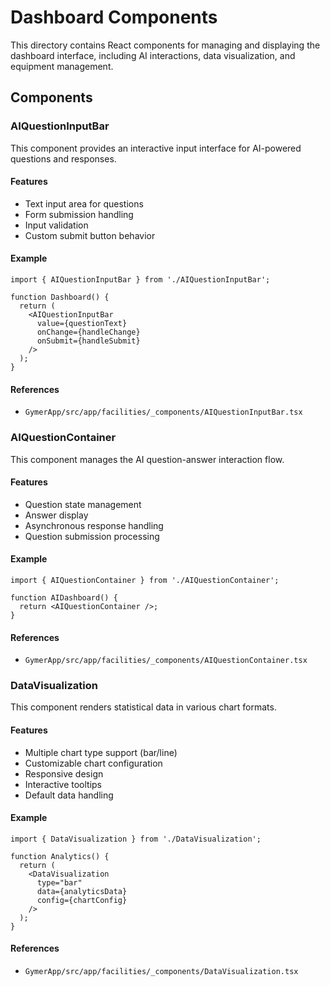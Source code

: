 # Dashboard Components

This directory contains React components for managing and displaying the dashboard interface, including AI interactions, data visualization, and equipment management.

## Components

### AIQuestionInputBar

This component provides an interactive input interface for AI-powered questions and responses.

#### Features

- Text input area for questions
- Form submission handling
- Input validation
- Custom submit button behavior

#### Example

```
import { AIQuestionInputBar } from './AIQuestionInputBar';

function Dashboard() {
  return (
    <AIQuestionInputBar
      value={questionText}
      onChange={handleChange}
      onSubmit={handleSubmit}
    />
  );
}
```

#### References

- `GymerApp/src/app/facilities/_components/AIQuestionInputBar.tsx`

### AIQuestionContainer

This component manages the AI question-answer interaction flow.

#### Features
- Question state management
- Answer display
- Asynchronous response handling
- Question submission processing

#### Example

```
import { AIQuestionContainer } from './AIQuestionContainer';

function AIDashboard() {
  return <AIQuestionContainer />;
}
```

#### References

- `GymerApp/src/app/facilities/_components/AIQuestionContainer.tsx`

### DataVisualization

This component renders statistical data in various chart formats.

#### Features

- Multiple chart type support (bar/line)
- Customizable chart configuration
- Responsive design
- Interactive tooltips
- Default data handling
  
#### Example

```
import { DataVisualization } from './DataVisualization';

function Analytics() {
  return (
    <DataVisualization
      type="bar"
      data={analyticsData}
      config={chartConfig}
    />
  );
}
```

#### References

- `GymerApp/src/app/facilities/_components/DataVisualization.tsx`
